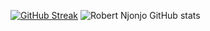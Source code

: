 [![GitHub Streak](https://github-readme-streak-stats.herokuapp.com?user=M1urray&theme=dark&hide_border=true&date_format=j%20M%5B%20Y%5D&fire=DD2727)](https://git.io/streak-stats)
![Robert Njonjo GitHub stats](https://github-readme-stats.vercel.app/api?username=M1urray&show_icons=true&theme=radical)